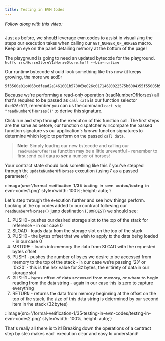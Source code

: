 ```yaml
---
title: Testing in EVM Codes
---
```


_Follow along with this video:_

---

Just as before, we should leverage evm.codes to assist in visualizing the steps our execution takes when calling our `GET_NUMBER_OF_HORSES` macro. Keep an eye on the panel detailing memory at the bottom of the page!

The playground is going to need an updated bytecode for the playground. `huffc src/HorseStoreV1/HorseStore.huff --bin-runtime`

Our runtime bytecode should look something like this now (it keeps growing, the more we add!):

```
5f3560e01c8063cdfead2e1461001b578063e026c01714610022575b6004355f55005b5f545f5260205ff3
```

Because we're performing a read-only operation (readNumberOfHorses) all that's required to be passed as `call data` is our function selector `0xe026c017`, remember you can us the command `cast sig "readNumberOfHorses()"` to derive this signature.

Click run and step through the execution of this function call. The first steps are the same as before, our function dispatcher will compare the passed function signature vs our application's _known_ function signatures to determine which logic to perform on the passed `call data`.

> **Note:** Simply loading our new bytecode and calling our `readNumberOfHorses` function may be a little uneventful - remember to first send call data to **_set_** a number of horses!

Your contract state should look something like this if you've stepped through the `updateNumberOfHorses` execution (using 7 as a passed parameter):

::image{src='/formal-verification-1/35-testing-in-evm-codes/testing-in-evm-codes1.png' style='width: 100%; height: auto;'}

Let's step through the execution further and see how things perform. Looking at the op codes added to our contract following our `readNumberOfHorses()` jump destination (`JUMPDEST`) we should see:

1. PUSH0 - pushes our desired storage slot to the top of the stack for reference - in our case 0
2. SLOAD - loads data from the storage slot on the top of the stack
3. PUSH0 - the bytes offset that we wish to apply to the data being loaded - in our case 0
4. MSTORE - loads into memory the data from SLOAD with the requested bytes offset
5. PUSH1 - pushes the number of bytes we desire to be accessed from memory to the top of the stack - in our case we're passing '20' or '0x20' - this is the hex value for 32 bytes, the entirety of data in our storage slot
6. PUSH0 - bytes offset of data accessed from memory, or where to begin reading from the data string - again in our case this is zero to capture everything
7. RETURN - returns the data from memory beginning at the offset on the top of the stack, the size of this data string is determined by our second item in the stack (32 bytes)

::image{src='/formal-verification-1/35-testing-in-evm-codes/testing-in-evm-codes2.png' style='width: 100%; height: auto;'}

That's really all there is to it! Breaking down the operations of a contract step by step makes each execution clear and easy to understand!
